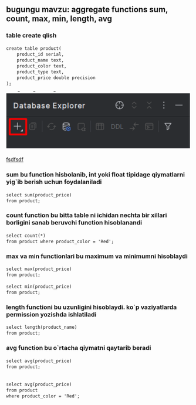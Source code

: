 ## bugungu mavzu: aggregate functions sum, count, max, min, length, avg
### table create qlish
```postgresql
create table product(
    product_id serial,
    product_name text,
    product_color text,
    product_type text,
    product_price double precision
);
```
![img.png](img.png)

[fsdfsdf](https://www.mockaroo.com/)


### sum bu function hisbolanib, int yoki float tipidage qiymatlarni yig`ib berish uchun foydalaniladi

```postgresql
select sum(product_price)
from product;
```

### count function bu bitta table ni ichidan nechta bir xillari borligini sanab beruvchi function hisoblanandi

```postgresql
select count(*)
from product where product_color = 'Red';
```

### max va min functionlari bu maximum va minimumni hisoblaydi

```postgresql
select max(product_price)
from product;

select min(product_price)
from product;
```

### length functioni bu uzunligini hisoblaydi. ko`p vaziyatlarda permission yozishda ishlatiladi

```postgresql
select length(product_name)
from product;
```

### avg function bu o`rtacha qiymatni qaytarib beradi

```postgresql
select avg(product_price)
from product;


select avg(product_price)
from product
where product_color = 'Red';
```